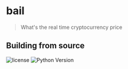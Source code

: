 # bail
> What's the real time cryptocurrency price

## Building from source
![license](https://img.shields.io/github/license/mashape/apistatus.svg)
![Python Version](https://img.shields.io/pypi/pyversions/Django.svg)

